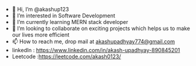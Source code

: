 - 👋 Hi, I’m @akashup123
- 👀 I’m interested in Software Development
- 🌱 I’m currently learning MERN stack developer
- 💞️ I’m looking to collaborate on exciting projects which helps us to make our lives more efficient
- 📫 How to reach me, drop mail at akashupadhyay774@gmail.com
- linkedIn : https://www.linkedin.com/in/akash-upadhyay-890845201
- Leetcode :https://leetcode.com/akash0123/


<!---
akashup123/akashup123 is a ✨ special ✨ repository because its `README.md` (this file) appears on your GitHub profile.
You can click the Preview link to take a look at your changes.
--->
